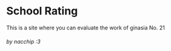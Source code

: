 # School Rating

This is a site where you can evaluate the work of ginasia No. 21

###### by nacchip :3

